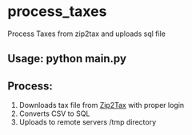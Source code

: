 # process_taxes
Process Taxes from zip2tax and uploads sql file

## Usage: python main.py

## Process:
1. Downloads tax file from [Zip2Tax](www.zip2tax.com) with proper login
2. Converts CSV to SQL
3. Uploads to remote servers /tmp directory
